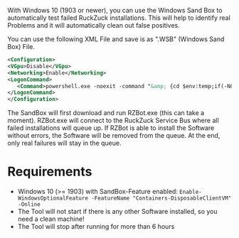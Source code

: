 With Windows 10 (1903 or newer), you can use the Windows Sand Box to automatically test failed RuckZuck installations. This will help to identify real Problems and it will automatically clean out false positives.

You can use the following XML File and save is as ".WSB" (Windows Sand Box) File. 
```XML
<Configuration>
<VGpu>Disable</VGpu>
<Networking>Enable</Networking>
<LogonCommand>
   <Command>powershell.exe -noexit -command "&amp; {cd $env:temp;if(-NOT (Test-Path RZBot.exe)) { $wc = New-Object System.Net.WebClient; $wc.DownloadFile('https://github.com/rzander/ruckzuck/releases/download/1.7.0.5/RZBot.exe', """$env:temp\RZBot.exe""") };&amp;$env:temp\RZBot.exe}"</Command>
</LogonCommand>
</Configuration>
```
The SandBox will first download and run RZBot.exe (this can take a moment). RZBot.exe will connect to the RuckZuck Service Bus where all failed installations will queue up. If RZBot is able to install the Software without errors, the Software will be removed from the queue. At the end, only real failures will stay in the queue.

# Requirements
* Windows 10 (>= 1903) with SandBox-Feature enabled:  `Enable-WindowsOptionalFeature -FeatureName "Containers-DisposableClientVM" -Online`
* The Tool will not start if there is any other Software installed, so you need a clean machine!
* The Tool will stop after running for more than 6 hours
